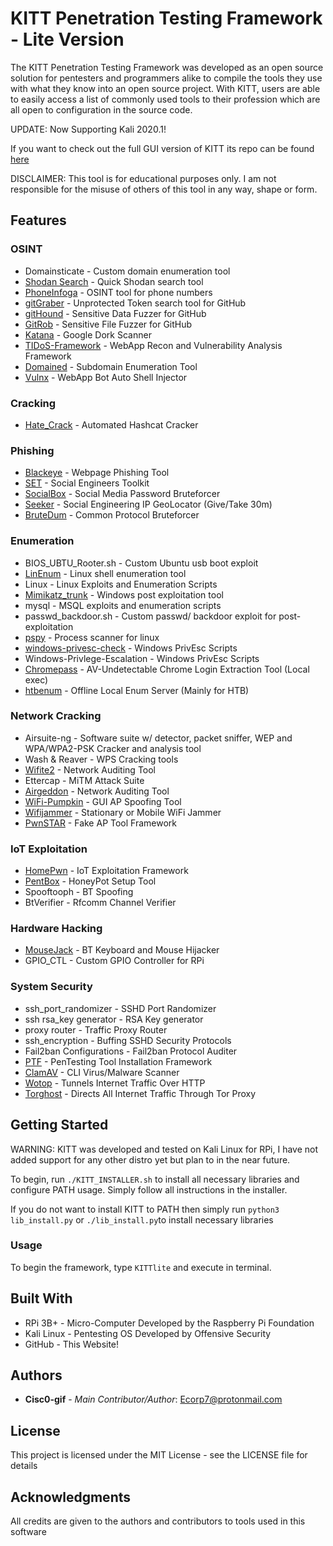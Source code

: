# KITT Penetration Testing Framework - Lite Version

The KITT Penetration Testing Framework was developed as an open source solution for pentesters and programmers alike to compile the tools they use with what they know into an open source project.
With KITT, users are able to easily access a list of commonly used tools to their profession which are all open to configuration in the source code.

UPDATE: Now Supporting Kali 2020.1!

If you want to check out the full GUI version of KITT its repo can be found [here](<https://github.com/Cisc0-gif/KITT.git>)

DISCLAIMER: This tool is for educational purposes only. I am not responsible for the misuse of others of this tool in any way, shape or form.


## Features

### OSINT
* Domainsticate - Custom domain enumeration tool 
* [Shodan Search](<https://github.com/achillean/shodan-python>) - Quick Shodan search tool
* [PhoneInfoga](<https://github.com/sundowndev/PhoneInfoga>) - OSINT tool for phone numbers
* [gitGraber](<https://github.com/hisxo/gitGraber>) - Unprotected Token search tool for GitHub
* [gitHound](<https://github.com/tillson/git-hound>) - Sensitive Data Fuzzer for GitHub
* [GitRob](<https://github.com/michenriksen/gitrob>) - Sensitive File Fuzzer for GitHub
* [Katana](<https://github.com/adnane-X-tebbaa/Katana>) - Google Dork Scanner
* [TIDoS-Framework](<https://github.com/0xInfection/TIDoS-Framework>) - WebApp Recon and Vulnerability Analysis Framework
* [Domained](<https://github.com/TypeError/domained>) - Subdomain Enumeration Tool
* [Vulnx](<https://github.com/anouarbensaad/VulnX.git>) - WebApp Bot Auto Shell Injector

### Cracking
* [Hate_Crack](<https://github.com/trustedsec/hate_crack.git>) - Automated Hashcat Cracker

### Phishing
* [Blackeye](<https://github.com/thelinuxchoice/blackeye>) - Webpage Phishing Tool
* [SET](<https://github.com/trustedsec/social-engineer-toolkit>) - Social Engineers Toolkit
* [SocialBox](<https://github.com/TunisianEagles/SocialBox.git>) - Social Media Password Bruteforcer
* [Seeker](<https://github.com/thewhiteh4t/seeker>) - Social Engineering IP GeoLocator (Give/Take 30m)
* [BruteDum](<https://github.com/GitHackTools/BruteDum>) - Common Protocol Bruteforcer

### Enumeration
* BIOS_UBTU_Rooter.sh - Custom Ubuntu usb boot exploit
* [LinEnum](<https://github.com/rebootuser/LinEnum>) - Linux shell enumeration tool
* Linux - Linux Exploits and Enumeration Scripts
* [Mimikatz_trunk](<https://github.com/gentilkiwi/mimikatz>) - Windows post exploitation tool 
* mysql - MSQL exploits and enumeration scripts
* passwd_backdoor.sh - Custom passwd/ backdoor exploit for post-exploitation
* [pspy](<https://github.com/DominicBreuker/pspy>) - Process scanner for linux
* [windows-privesc-check](<https://github.com/pentestmonkey/windows-privesc-check>) - Windows PrivEsc Scripts
* Windows-Privlege-Escalation - Windows PrivEsc Scripts
* [Chromepass](<https://github.com/darkarp/chromepass>) - AV-Undetectable Chrome Login Extraction Tool (Local exec)
* [htbenum](<https://github.com/SolomonSklash/htbenum>) - Offline Local Enum Server (Mainly for HTB)

### Network Cracking
* Airsuite-ng - Software suite w/ detector, packet sniffer, WEP and WPA/WPA2-PSK Cracker and analysis tool
* Wash & Reaver - WPS Cracking tools
* [Wifite2](<https://github.com/derv82/wifite2>) - Network Auditing Tool
* Ettercap - MiTM Attack Suite
* [Airgeddon](<https://github.com/v1s1t0r1sh3r3/airgeddon>) - Network Auditing Tool
* [WiFi-Pumpkin](<https://github.com/P0cL4bs/WiFi-Pumpkin>) - GUI AP Spoofing Tool
* [Wifijammer](<https://github.com/DanMcInerney/wifijammer>) - Stationary or Mobile WiFi Jammer
* [PwnSTAR](<https://github.com/SilverFoxx/PwnSTAR>) - Fake AP Tool Framework

### IoT Exploitation
* [HomePwn](<https://github.com/ElevenPaths/HomePWN>) - IoT Exploitation Framework
* [PentBox](<https://github.com/H4CK3RT3CH/pentbox-1.8>) - HoneyPot Setup Tool
* Spooftooph - BT Spoofing
* BtVerifier - Rfcomm Channel Verifier

### Hardware Hacking
* [MouseJack](<https://github.com/BastilleResearch/mousejack>) - BT Keyboard and Mouse Hijacker
* GPIO_CTL - Custom GPIO Controller for RPi

### System Security
* ssh_port_randomizer - SSHD Port Randomizer
* ssh rsa_key generator - RSA Key generator
* proxy router - Traffic Proxy Router
* ssh_encryption - Buffing SSHD Security Protocols
* Fail2ban Configurations - Fail2ban Protocol Auditer
* [PTF](<https://github.com/trustedsec/ptf/>) - PenTesting Tool Installation Framework
* [ClamAV](<https://www.clamav.net/>) - CLI Virus/Malware Scanner
* [Wotop](<https://github.com/nishitm/wotop>) - Tunnels Internet Traffic Over HTTP
* [Torghost](<https://github.com/SusmithKrishnan/torghost>) - Directs All Internet Traffic Through Tor Proxy

## Getting Started

WARNING: KITT was developed and tested on Kali Linux for RPi, I have not added support for any other distro yet but plan to in the near future.

To begin, run ``` ./KITT_INSTALLER.sh ``` to install all necessary libraries and configure PATH usage.
Simply follow all instructions in the installer.

If you do not want to install KITT to PATH then simply run ``` python3 lib_install.py ``` or ``` ./lib_install.py ```to install necessary libraries


### Usage

To begin the framework, type ``` KITTlite ``` and execute in terminal. 


## Built With

* RPi 3B+ - Micro-Computer Developed by the Raspberry Pi Foundation
* Kali Linux - Pentesting OS Developed by Offensive Security
* GitHub - This Website!


## Authors

* **Cisc0-gif** - *Main Contributor/Author*: Ecorp7@protonmail.com

## License

This project is licensed under the MIT License - see the LICENSE file for details


## Acknowledgments

All credits are given to the authors and contributors to tools used in this software
